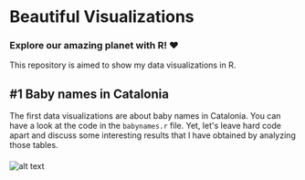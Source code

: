 # Beautiful Visualizations
### Explore our amazing planet with R! ❤️
This repository is aimed to show my data visualizations in R.

## \#1 Baby names in Catalonia
The first data visualizations are about baby names in Catalonia. You can have a look at the code in the `babynames.r` file. Yet, let's leave hard code apart and discuss some interesting results that I have obtained by analyzing those tables.

#### 
![alt text](https://github.com/margaritageleta/beautiful-visualizations/img/vowels.png "Plot 1")









